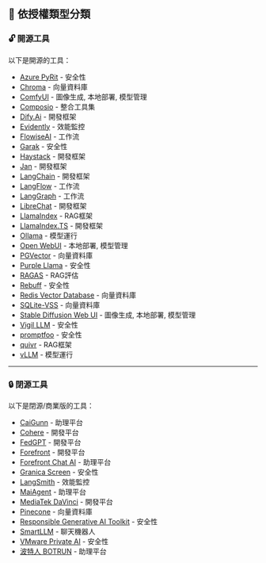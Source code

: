 ## 📜 依授權類型分類

<h3 id="opensource">🔓 開源工具</h3>

以下是開源的工具：

- [Azure PyRit](../../tools/development.md#azure-pyrit) - 安全性
- [Chroma](../../tools/development.md#chroma) - 向量資料庫
- [ComfyUI](../../tools/development.md#comfyui) - 圖像生成, 本地部署, 模型管理
- [Composio](../../tools/development.md#composio) - 整合工具集
- [Dify.Ai](../../tools/development.md#dify-ai) - 開發框架
- [Evidently](../../tools/development.md#evidently) - 效能監控
- [FlowiseAI](../../tools/development.md#flowiseai) - 工作流
- [Garak](../../tools/development.md#garak) - 安全性
- [Haystack](../../tools/development.md#haystack) - 開發框架
- [Jan](../../tools/development.md#jan) - 開發框架
- [LangChain](../../tools/development.md#langchain) - 開發框架
- [LangFlow](../../tools/development.md#langflow) - 工作流
- [LangGraph](../../tools/development.md#langgraph) - 工作流
- [LibreChat](../../tools/development.md#librechat) - 開發框架
- [LlamaIndex](../../tools/development.md#llamaindex) - RAG框架
- [LlamaIndex.TS](../../tools/development.md#llamaindex-ts) - 開發框架
- [Ollama](../../tools/development.md#ollama) - 模型運行
- [Open WebUI](../../tools/development.md#open-webui) - 本地部署, 模型管理
- [PGVector](../../tools/development.md#pgvector) - 向量資料庫
- [Purple Llama](../../tools/development.md#purple-llama) - 安全性
- [RAGAS](../../tools/development.md#ragas) - RAG評估
- [Rebuff](../../tools/development.md#rebuff) - 安全性
- [Redis Vector Database](../../tools/development.md#redis-vector-database) - 向量資料庫
- [SQLite-VSS](../../tools/development.md#sqlite-vss) - 向量資料庫
- [Stable Diffusion Web UI](../../tools/development.md#stable-diffusion-web-ui) - 圖像生成, 本地部署, 模型管理
- [Vigil LLM](../../tools/development.md#vigil-llm) - 安全性
- [promptfoo](../../tools/development.md#promptfoo) - 安全性
- [quivr](../../tools/development.md#quivr) - RAG框架
- [vLLM](../../tools/development.md#vllm) - 模型運行

---

<h3 id="closedsource">🔒 閉源工具</h3>

以下是閉源/商業版的工具：

- [CaiGunn](../../tools/development.md#caigunn) - 助理平台
- [Cohere](../../tools/development.md#cohere) - 開發平台
- [FedGPT](../../tools/development.md#fedgpt) - 開發平台
- [Forefront](../../tools/development.md#forefront) - 開發平台
- [Forefront Chat AI](../../tools/development.md#forefront-chat-ai) - 助理平台
- [Granica Screen](../../tools/development.md#granica-screen) - 安全性
- [LangSmith](../../tools/development.md#langsmith) - 效能監控
- [MaiAgent](../../tools/development.md#maiagent) - 助理平台
- [MediaTek DaVinci](../../tools/development.md#mediatek-davinci) - 開發平台
- [Pinecone](../../tools/development.md#pinecone) - 向量資料庫
- [Responsible Generative AI Toolkit](../../tools/development.md#responsible-generative-ai-toolkit) - 安全性
- [SmartLLM](../../tools/development.md#smartllm) - 聊天機器人
- [VMware Private AI](../../tools/development.md#vmware-private-ai) - 安全性
- [波特人 BOTRUN](../../tools/development.md#botrun) - 助理平台
